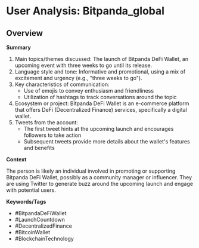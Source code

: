 # User Analysis: Bitpanda_global

## Overview

**Summary**

1. Main topics/themes discussed: The launch of Bitpanda DeFi Wallet, an upcoming event with three weeks to go until its release.
2. Language style and tone: Informative and promotional, using a mix of excitement and urgency (e.g., "three weeks to go").
3. Key characteristics of communication:
	* Use of emojis to convey enthusiasm and friendliness
	* Utilization of hashtags to track conversations around the topic
4. Ecosystem or project: Bitpanda DeFi Wallet is an e-commerce platform that offers DeFi (Decentralized Finance) services, specifically a digital wallet.
5. Tweets from the account:
	* The first tweet hints at the upcoming launch and encourages followers to take action
	* Subsequent tweets provide more details about the wallet's features and benefits

**Context**

The person is likely an individual involved in promoting or supporting Bitpanda DeFi Wallet, possibly as a community manager or influencer. They are using Twitter to generate buzz around the upcoming launch and engage with potential users.

**Keywords/Tags**

* #BitpandaDeFiWallet
* #LaunchCountdown
* #DecentralizedFinance
* #BitcoinWallet
* #BlockchainTechnology